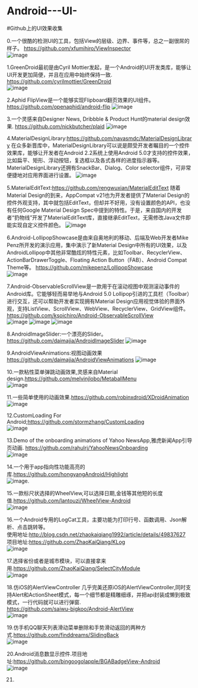 # Android---UI-

#Github上的UI效果收集

0.一个很酷的检测UI的工具，包括View的层级、边界、事件等，总之一副很屌的样子。
https://github.com/xfumihiro/ViewInspector                
![image](https://github.com/xfumihiro/ViewInspector/blob/master/images/sample.gif)


1.GreenDroid最初是由Cyril Mottier发起，是一个Android的UI开发类库，能够让UI开发更加简便，并且在应用中始终保持一致.
https://github.com/cyrilmottier/GreenDroid         
![image](http://cms.csdnimg.cn/article/201305/03/51834d911e3dc.jpg)


2.Aphid FlipView是一个能够实现Flipboard翻页效果的UI组件。
https://github.com/openaphid/android-flip
![image](http://cms.csdnimg.cn/article/201305/03/51834f7e3c8a5.jpg)


3.一个灵感来自Designer News, Dribbble & Product Hunt的material design效果.
https://github.com/nickbutcher/plaid
![image](https://github.com/nickbutcher/plaid/blob/master/screenshots/plaid_demo.gif)


4.MaterialDesignLibrary:https://github.com/navasmdc/MaterialDesignLibrary
在众多新晋库中，MaterialDesignLibrary可以说是颇受开发者瞩目的一个控件效果库，能够让开发者在Android 2.2系统上使用Android 5.0才支持的控件效果，比如扁平、矩形、浮动按钮，复选框以及各式各样的进度指示器等。MaterialDesignLibrary还拥有SnackBar、Dialog、Color selector组件，可非常便捷地对应用界面进行设置。
![image](http://cms.csdnimg.cn/article/201411/21/546e9b100445a_middle.jpg)


5.MaterialEditText:https://github.com/rengwuxian/MaterialEditText
随着Material Design的到来，AppCompat v21也为开发者提供了Material Design的控件外观支持，其中就包括EditText，但却并不好用，没有设置颜色的API，也没有任何Google Material Design Spec中提到的特性。于是，来自国内的开发者“扔物线”开发了MaterialEditText库，直接继承EditText，无需修改Java文件即能实现自定义控件颜色。
![image](https://github.com/rengwuxian/MaterialEditText/blob/master/images/material_edittext.png)


6.Android-LollipopShowcase是由来自奥地利的移动、后端及Web开发者Mike Penz所开发的演示应用，集中演示了新Material Design中所有的UI效果，以及AndroidLollipop中其他非常酷炫的特性元素，比如Toolbar、RecyclerView、ActionBarDrawerToggle、Floating Action Button（FAB）、Android Compat Theme等。
https://github.com/mikepenz/LollipopShowcase                
![image](http://cms.csdnimg.cn/article/201411/21/546ed8a896530_middle.jpg)


7.Android-ObservableScrollView是一款用于在滚动视图中观测滚动事件的Android库。它能够轻而易举地与Android 5.0 Lollipop引进的工具栏（Toolbar）进行交互，还可以帮助开发者实现拥有Material Design应用视觉体验的界面外观，支持ListView、ScrollView、WebView、RecyclerView、GridView组件。
https://github.com/ksoichiro/Android-ObservableScrollView              
![image](https://raw.githubusercontent.com/ksoichiro/Android-ObservableScrollView/master/samples/images/demo10.gif)
![image](https://raw.githubusercontent.com/ksoichiro/Android-ObservableScrollView/master/samples/images/demo12.gif)
![image](https://raw.githubusercontent.com/ksoichiro/Android-ObservableScrollView/master/samples/images/demo11.gif)


8.AndroidImageSlider:一个漂亮的Slider。https://github.com/daimajia/AndroidImageSlider
![image](https://camo.githubusercontent.com/f64413139bbaa918131384d3597c33e39333aa7f/687474703a2f2f7777332e73696e61696d672e636e2f6d773639302f36313064633033346a773165677a6f7236366f6a64673230393530666b6e70652e676966)


9.AndroidViewAnimations:视图动画效果
https://github.com/daimajia/AndroidViewAnimations
![image](https://camo.githubusercontent.com/c41223966bdfed2260dbbabbcbae648e5db542c6/687474703a2f2f7777332e73696e61696d672e636e2f6d773639302f3631306463303334677731656a37356d69327737376732306333306a623471722e676966)


10.一款粘性菜单弹跳动画效果,灵感来自Material design.https://github.com/melvinjlobo/MetaballMenu           
![image](https://github.com/melvinjlobo/MetaballMenu/blob/master/MetaballMenu.gif)


11.一些简单使用的动画效果.https://github.com/robinxdroid/XDroidAnimation          
![image](https://github.com/robinxdroid/XDroidAnimation/blob/master/XDroidAnimation.gif)


12.CustomLoading For Android;https://github.com/stormzhang/CustomLoading           
![image](https://camo.githubusercontent.com/ee39acccb6e9fa027235180e3a85a683ba2cca58/68747470733a2f2f7261772e6769746875622e636f6d2f73746f726d7a68616e672f437573746f6d4c6f6164696e672f6d61737465722f736e61702e6a7067)

13.Demo of the onboarding animations of Yahoo NewsApp,雅虎新闻App引导页动画.
https://github.com/rahulrj/YahooNewsOnboarding             
![image](https://camo.githubusercontent.com/8c53eab0a0296a5ea9f8db289e44cc424fbf4a57/68747470733a2f2f73332d75732d776573742d322e616d617a6f6e6177732e636f6d2f68656c70746573746275636b65742f7961686f6f2d6e6577732d64656d6f2e676966)


14.一个用于app指向性功能高亮的库.https://github.com/hongyangAndroid/Highlight      
![image](https://github.com/hongyangAndroid/Highlight/blob/master/highlight2.gif).

15.一款标尺状选择的WheelView,可以选择日期,金钱等其他短的长度值.https://github.com/lantouzi/WheelView-Android      
![image](https://raw.githubusercontent.com/lantouzi/WheelView-Android/master/preview/demo.jpg)

16.一个Android专用的LogCat工具，主要功能为打印行号、函数调用、Json解析、点击跳转等。      
使用地址:http://blog.csdn.net/zhaokaiqiang1992/article/details/49837627     
项目地址:https://github.com/ZhaoKaiQiang/KLog                 
![image](https://raw.githubusercontent.com/ZhaoKaiQiang/KLog/master/image/demo.gif)


17.选择省份或者是城市模块，可以直接拿来用.https://github.com/ZhaoKaiQiang/SelectCityModule           
![image](https://camo.githubusercontent.com/42de7e5e764d83afdc116fa3ba1ef423d2aefe4e/687474703a2f2f6931312e74696574756b752e636f6d2f333261623439616333383262376466642e676966)


18.仿iOS的AlertViewController 几乎完美还原iOS的AlertViewController,同时支持Alert和ActionSheet模式，每一个细节都是精雕细琢，并把api封装成懒到极致模式，一行代码就可以进行弹窗.       
https://github.com/saiwu-bigkoo/Android-AlertView              
![image](https://github.com/saiwu-bigkoo/Android-AlertView/blob/master/preview/alertviewdemo.gif)


19.仿手机QQ聊天列表滑动菜单删除和手势滑动返回的两种方式.https://github.com/finddreams/SlidingBack                   
![image](https://camo.githubusercontent.com/c2f4f341eb333532fdef0c693a5100d55c745ae7/687474703a2f2f696d672e626c6f672e6373646e2e6e65742f3230313530333237313632373333343436)

20.Android消息数显示控件.项目地址:https://github.com/bingoogolapple/BGABadgeView-Android                              
![image](https://camo.githubusercontent.com/a553ef0ebc010a7678117285edca3c3242d3bceb/687474703a2f2f37786b39646a2e636f6d312e7a302e676c622e636c6f7564646e2e636f6d2f62616467652f73637265656e73686f74732f62616467653130362e676966)


21.






























































